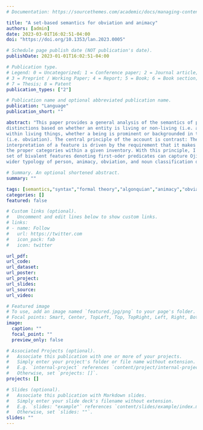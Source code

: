 ```yaml
---
# Documentation: https://sourcethemes.com/academic/docs/managing-content/

title: "A set-based semantics for obviation and animacy"
authors: [admin]
date: 2023-03-01T16:02:51-04:00
doi: "https://doi.org/10.1353/lan.2023.0005"

# Schedule page publish date (NOT publication's date).
publishDate: 2023-01-01T16:02:51-04:00

# Publication type.
# Legend: 0 = Uncategorized; 1 = Conference paper; 2 = Journal article;
# 3 = Preprint / Working Paper; 4 = Report; 5 = Book; 6 = Book section;
# 7 = Thesis; 8 = Patent
publication_types: ["2"]

# Publication name and optional abbreviated publication name.
publication: "Language"
publication_short: ""

abstract: "This paper provides a general analysis of the semantics of person, broadly construed, through a case study of Ojibwe (Central Algonquian). Ojibwe shows person-like
distinctions based on whether an entity is living or non-living (i.e. animacy), and,
within living things, whether a being is prominent or backgrounded in the discourse
(i.e. obviation). The central principle of the account is contrast: The activation and
interpretation of a feature is driven by the requirement that it makes a cut to derive
the proper categories within a given inventory. With this principle, I show that a small
set of bivalent features denoting first-oder predicates can capture Ojibwe as well as a
wider typology of person, animacy, obviation, and noun classification distinctions."

# Summary. An optional shortened abstract.
summary: ""

tags: [semantics,"syntax","formal theory","algonquian","animacy","obviation","phi-features","person","noun classification","gender"]
categories: []
featured: false

# Custom links (optional).
#   Uncomment and edit lines below to show custom links.
# links:
# - name: Follow
#   url: https://twitter.com
#   icon_pack: fab
#   icon: twitter

url_pdf:
url_code:
url_dataset:
url_poster:
url_project:
url_slides:
url_source:
url_video:

# Featured image
# To use, add an image named `featured.jpg/png` to your page's folder. 
# Focal points: Smart, Center, TopLeft, Top, TopRight, Left, Right, BottomLeft, Bottom, BottomRight.
image:
  caption: ""
  focal_point: ""
  preview_only: false

# Associated Projects (optional).
#   Associate this publication with one or more of your projects.
#   Simply enter your project's folder or file name without extension.
#   E.g. `internal-project` references `content/project/internal-project/index.md`.
#   Otherwise, set `projects: []`.
projects: []

# Slides (optional).
#   Associate this publication with Markdown slides.
#   Simply enter your slide deck's filename without extension.
#   E.g. `slides: "example"` references `content/slides/example/index.md`.
#   Otherwise, set `slides: ""`.
slides: ""
---
```

